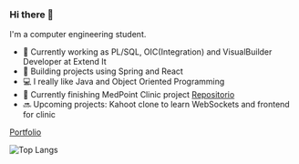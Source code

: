 ### Hi there 👋

I'm a computer engineering student.

- 💼 Currently working as PL/SQL, OIC(Integration) and VisualBuilder Developer at Extend It
- 🌱 Building projects using Spring and React
- 💻 I really like Java and Object Oriented Programming
- 🚀 Currently finishing MedPoint Clinic project [Repositorio](https://github.com/ManuMarcos/clinica-backend)
- 🔜 Upcoming projects: Kahoot clone to learn WebSockets and frontend for clinic

[Portfolio](https://manumarcos.com.ar)

![Top Langs](https://github-readme-stats.vercel.app/api/top-langs/?username=ManuMarcos&hide_progress=true)


